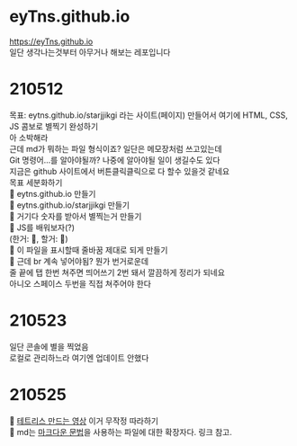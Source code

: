# eyTns.github.io
https://eyTns.github.io  
일단 생각나는것부터 아무거나 해보는 레포입니다  

# 210512
목표: eytns.github.io/starjjikgi 라는 사이트(페이지) 만들어서 여기에 HTML, CSS, JS 콤보로 별찍기 완성하기  
아 소박해라  
근데 md가 뭐하는 파일 형식이죠? 일단은 메모장처럼 쓰고있는데  
Git 명령어...를 알아야될까? 나중에 알아야될 일이 생길수도 있다  
지금은 github 사이트에서 버튼클릭클릭으로 다 할수 있을것 같네요  
목표 세분화하기  
🌟 eytns.github.io 만들기  
🎯 eytns.github.io/starjjikgi 만들기  
🎯 거기다 숫자를 받아서 별찍는거 만들기  
🎯 JS를 배워보자(?)  
(한거: 🌟, 할거: 🎯)  
🌟 이 파일을 표시할때 줄바꿈 제대로 되게 만들기  
🌟 근데 br 계속 넣어야됨? 뭔가 번거로운데  
줄 끝에 탭 한번 쳐주면 띄어쓰기 2번 돼서 깔끔하게 정리가 되네요  
아니오 스페이스 두번을 직접 쳐주어야 한다  

# 210523  
일단 콘솔에 별을 찍었음  
로컬로 관리하느라 여기엔 업데이트 안했다  

# 210525
🌟 [테트리스 만드는 영상](https://www.youtube.com/watch?v=1lNy2mhvLFk) 이거 무작정 따라하기  
🌟 md는 [마크다운 문법](https://heropy.blog/2017/09/30/markdown/)을 사용하는 파일에 대한 확장자다. 링크 참고.  


